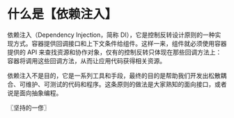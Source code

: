 # 什么是【依赖注入】
依赖注入（Dependency Injection，简称 DI），它是控制反转设计原则的一种实现方式。容器提供回调接口和上下文条件给组件。这样一来，组件就必须使用容器提供的 API 来查找资源和协作对象，仅有的控制反转只体现在那些回调方法上：容器将调用这些回调方法，从而让应用代码获得相关资源。

依赖注入不是目的，它是一系列工具和手段，最终的目的是帮助我们开发出松散耦合、可维护、可测试的代码和程序。这条原则的做法是大家熟知的面向接口，或者说是面向抽象编程。

〖坚持的一俢〗